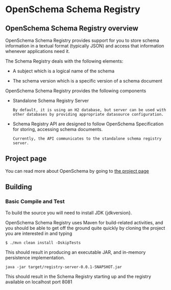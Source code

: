 # OpenSchema Schema Registry 

## OpenSchema Schema Registry overview

OpenSchema Schema Registry provides support for you to store schema information in a textual format (typically JSON) and access that information whenever applications need it.

The Schema Registry deals with the following elements:

* A subject which is a logical name of the schema

* The schema version which is a specific version of a schema document


OpenSchema Schema Registry provides the following components

* Standalone Schema Registry Server

  ```
  By default, it is using an H2 database, but server can be used with other databases by providing appropriate datasource configuration.
  ```

* Schema Registry API are designed to follow OpenSchema Specification for storing, accessing schema documents.

  ```
  Currently, the API communicates to the standalone schema registry server.
  ```

## Project page

You can read more about OpenSchema by going to [the project page](https://github.com/openmessaging/openschema)
## Building

### Basic Compile and Test

To build the source you will need to install JDK {jdkversion}.

OpenSchema Schema Registry uses Maven for build-related activities, and you
should be able to get off the ground quite quickly by cloning the
project you are interested in and typing

```
$ ./mvn clean install -DskipTests
```

This should result in producing an executable JAR, and in-memory persistence implementation.

```
java -jar target/registry-server-0.0.1-SNAPSHOT.jar
```

This should result in the Schema Registry starting up and the registry available on localhost port 8081

